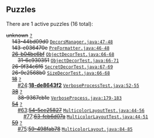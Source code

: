 ## Puzzles

There are 1 active puzzles (16 total):


<del>unknown</del> [`?`](../master/?)<br/>
&nbsp;&nbsp;&nbsp;&nbsp;<del>143-44bd09d0</del> [`DecorsManager.java:47-48`](../master/src/main/java/com/jcabi/log/DecorsManager.java#L47-L48)<br/>
&nbsp;&nbsp;&nbsp;&nbsp;<del>143-c036470e</del> [`PreFormatter.java:46-48`](../master/src/main/java/com/jcabi/log/PreFormatter.java#L46-L48)<br/>
&nbsp;&nbsp;&nbsp;&nbsp;[<del>26-b04be6bf</del>](https://github.com/jcabi/jcabi-log/issues/31) [`ObjectDecorTest.java:66-68`](../master/src/test/java/com/jcabi/log/ObjectDecorTest.java#L66-L68)<br/>
&nbsp;&nbsp;&nbsp;&nbsp;&nbsp;&nbsp;&nbsp;&nbsp;<del>31-6c930351</del> [`ObjectDecorTest.java:66-71`](../master/src/test/java/com/jcabi/log/ObjectDecorTest.java#L66-L71)<br/>
&nbsp;&nbsp;&nbsp;&nbsp;<del>26-9f34c6f6</del> [`SecretDecorTest.java:67-69`](../master/src/test/java/com/jcabi/log/SecretDecorTest.java#L67-L69)<br/>
&nbsp;&nbsp;&nbsp;&nbsp;<del>26-9c2568b0</del> [`SizeDecorTest.java:66-68`](../master/src/test/java/com/jcabi/log/SizeDecorTest.java#L66-L68)<br/>
&nbsp;&nbsp;&nbsp;&nbsp;[<del>18</del>](https://github.com/jcabi/jcabi-log/issues/18) [`?`](../master/?)<br/>
&nbsp;&nbsp;&nbsp;&nbsp;&nbsp;&nbsp;&nbsp;&nbsp;[#24](https://github.com/jcabi/jcabi-log/issues/24):[**18-de8643f2**](https://github.com/jcabi/jcabi-log/issues/24) [`VerboseProcessTest.java:52-55`](../master/src/test/java/com/jcabi/log/VerboseProcessTest.java#L52-L55)<br/>
&nbsp;&nbsp;&nbsp;&nbsp;[<del>38</del>](https://github.com/jcabi/jcabi-log/issues/38) [`?`](../master/?)<br/>
&nbsp;&nbsp;&nbsp;&nbsp;&nbsp;&nbsp;&nbsp;&nbsp;<del>38-9367cb1e</del> [`VerboseProcess.java:179-183`](../master/src/main/java/com/jcabi/log/VerboseProcess.java#L179-L183)<br/>
&nbsp;&nbsp;&nbsp;&nbsp;[<del>54</del>](https://github.com/jcabi/jcabi-log/issues/54) [`?`](../master/?)<br/>
&nbsp;&nbsp;&nbsp;&nbsp;&nbsp;&nbsp;&nbsp;&nbsp;[#63](https://github.com/jcabi/jcabi-log/issues/63):[<del>54-5ce25827</del>](https://github.com/jcabi/jcabi-log/issues/63) [`MulticolorLayoutTest.java:44-56`](../master/src/test/java/com/jcabi/log/MulticolorLayoutTest.java#L44-L56)<br/>
&nbsp;&nbsp;&nbsp;&nbsp;&nbsp;&nbsp;&nbsp;&nbsp;&nbsp;&nbsp;&nbsp;&nbsp;[#77](https://github.com/jcabi/jcabi-log/issues/77):[<del>63-fcb6d07a</del>](https://github.com/jcabi/jcabi-log/issues/77) [`MulticolorLayoutTest.java:44-51`](../master/src/test/java/com/jcabi/log/MulticolorLayoutTest.java#L44-L51)<br/>
&nbsp;&nbsp;&nbsp;&nbsp;[<del>59</del>](https://github.com/jcabi/jcabi-log/issues/59) [`?`](../master/?)<br/>
&nbsp;&nbsp;&nbsp;&nbsp;&nbsp;&nbsp;&nbsp;&nbsp;[#75](https://github.com/jcabi/jcabi-log/issues/75):[<del>59-498fab78</del>](https://github.com/jcabi/jcabi-log/issues/75) [`MulticolorLayout.java:84-85`](../master/src/main/java/com/jcabi/log/MulticolorLayout.java#L84-L85)<br/>